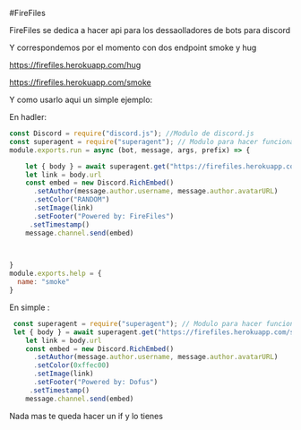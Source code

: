 #FireFiles

FireFiles se dedica a hacer api para los dessaolladores de bots para discord


Y correspondemos por el momento con dos endpoint smoke y hug

https://firefiles.herokuapp.com/hug

https://firefiles.herokuapp.com/smoke

Y como usarlo aqui un simple ejemplo:

En hadler:

```js
const Discord = require("discord.js"); //Modulo de discord.js
const superagent = require("superagent"); // Modulo para hacer funcionar las imagenes
module.exports.run = async (bot, message, args, prefix) => {

    let { body } = await superagent.get("https://firefiles.herokuapp.com/smoke") // Con el modulo superagent hacemos que mande la imagen
    let link = body.url
    const embed = new Discord.RichEmbed()
      .setAuthor(message.author.username, message.author.avatarURL)
      .setColor("RANDOM")
      .setImage(link)
      .setFooter("Powered by: FireFiles")
     .setTimestamp()
    message.channel.send(embed)


 
}
module.exports.help = {
  name: "smoke"
}
```


En simple :

```js
 const superagent = require("superagent"); // Modulo para hacer funcionar las imagenes
 let { body } = await superagent.get("https://firefiles.herokuapp.com/smoke")// Con el modulo superagent hacemos que mande la imagen
    let link = body.url
    const embed = new Discord.RichEmbed()
      .setAuthor(message.author.username, message.author.avatarURL)
      .setColor(0xffec00)
      .setImage(link)
      .setFooter("Powered by: Dofus")
     .setTimestamp()
    message.channel.send(embed)
```

 

 Nada mas te queda hacer un if y lo tienes 













